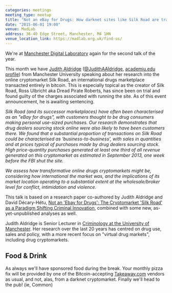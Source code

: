 ```yaml
---
categories: meetings
meeting_type: meetup
title: "Not an eBay for Drugs: How darknet sites like Silk Road are transforming markets"
date: "2015-06-01 19:00"
venue: MadLab
address: 36-40 Edge Street, Manchester, M4 1HN
venue_location_link: https://madlab.org.uk/find-us/
---
```


We're at [Manchester Digital Laboratory][madlab-event] again for the second talk of the year.

This month we have [Judith Aldridge][judithaldridge] ([@JudithAAldridge][@JudithAAldridge], [academiu.edu profile][academia-edu]) from Manchester University speaking about her research into the online cryptomarket Silk Road, an international drugs marketplace transacted entirely in bitcoin. This is especially topical as the creator of Silk Road, Ross Ulbricht aka Dread Pirate Roberts, has since been on trial and found guilty of the charges associated with running the site. As of this event announcement, he is awaiting sentencing.

*Silk Road (and its successor marketplaces) have often been characterised as an "eBay for drugs", with customers thought to be drug consumers making personal use-sized purchases. Our research demonstrates that drug dealers sourcing stock online were also likely to have been customers there. We found that a substantial proportion of transactions on Silk Road could be characterised as 'business-to-business', with sales in quantities and at prices typical of purchases made by drug dealers sourcing stock. High price-quantity purchases generated at least one third of all revenue generated on this cryptomarket as estimated in September 2013, one week before the FBI shut the site.*

*We assess how transformative online drugs cryptomarkets might be, considering how international the market was, and the implications of its market location operating to a substantial extent at the wholesale/broker level for conflict, intimidation and violence.*

This talk is based on a research paper co-authored by Judith Aldridge and David Décary-Hétu, [Not an 'Ebay for Drugs': The Cryptomarket 'Silk Road' as a Paradigm Shifting Criminal Innovation][paper], combined with some new, as-yet-unpublished analyses as well.

Judith Aldridge is Senior Lecturer in [Criminology at the University of Manchester][criminology-uom]. Her research over the last 20 years has centred on drug use, sales and policy, with a more recent focus on "virtual drug markets", including drug cryptomarkets.

## Food & Drink

As always we'll have sponsored food during the break. Your monthly pizza fix will be provided by one of the Bitcoin-accepting [Takeaway.com][takeaway] vendors as usual, and not, alas, from a darknet cryptomarket. Finally we'll head to the pub! (ie, Common)

[madlab-event]: http://madlab.org.uk/events/bitcoin-manchester-june-2015/
[judithaldridge]: http://www.manchester.ac.uk/research/judith.aldridge/
[@JudithAAldridge]: https://twitter.com/JudithAAldridge
[academia-edu]: http://manchester.academia.edu/JudithAldridge
[paper]: http://papers.ssrn.com/sol3/papers.cfm?abstract_id=2436643
[criminology-uom]: http://www.law.manchester.ac.uk/criminology/
[takeaway]: http://www.takeaway.com/
